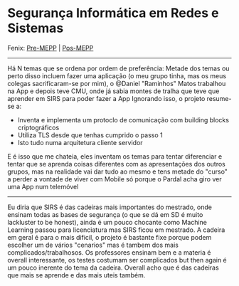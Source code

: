 # Segurança Informática em Redes e Sistemas

Fenix: [Pre-MEPP](https://fenix.tecnico.ulisboa.pt/cursos/meic-a/disciplina-curricular/283003985068051) | [Pos-MEPP](https://fenix.tecnico.ulisboa.pt/cursos/meic-a/disciplina-curricular/564478961778803)

---
Há N temas que se ordena por ordem de preferência:
Metade dos temas ou perto disso incluem fazer uma aplicação (o meu grupo tinha, mas os meus colegas sacrificaram-se por mim), o @Daniel "Raminhos" Matos trabalhou na App e depois teve CMU, onde já sabia montes de tralha que teve que aprender em SIRS para poder fazer a App
Ignorando isso, o projeto resume-se a:
- Inventa e implementa um protoclo de comunicação com building blocks criptográficos
- Utiliza TLS desde que tenhas cumprido o passo 1
- Isto tudo numa arquitetura cliente servidor

E é isso que me chateia, eles inventam os temas para tentar diferenciar e tentar que se aprenda coisas diferentes com as apresentações dos outros grupos, mas na realidade vai dar tudo ao mesmo e tens metade do "curso" a perder a vontade de viver com Mobile só porque o Pardal acha giro ver uma App num telemóvel

---
Eu diria que SIRS é das cadeiras mais importantes do mestrado, onde ensinam todas as bases de segurança (o que se dá em SD é muito lackluster to be honest), ainda é um pouco chocante como Machine Learning passou para licenciatura mas SIRS ficou em mestrado. A cadeira em geral é para o mais dificil, o projeto é bastante fixe porque podem escolher um de vários "cenarios" mas é tambem dos mais complicados/trabalhosos. Os professores ensinam bem e a materia é overall interessante, os testes costumam ser complicados but then again é um pouco inerente do tema da cadeira. Overall acho que é das cadeiras que mais se aprende e das mais uteis também.
